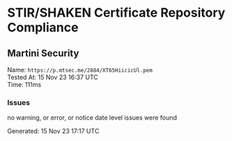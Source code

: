 # STIR/SHAKEN Certificate Repository Compliance

## Martini Security

Name: `https://p.mtsec.me/2884/XT65HiicicUl.pem`\
Tested At: 15 Nov 23 16:37 UTC\
Time: 111ms

### Issues

no warning, or error, or notice date level issues were found

Generated: 15 Nov 23 17:17 UTC